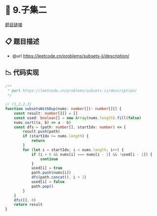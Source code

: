 # 🎳 9.子集二

[题目链接](https://leetcode.cn/problems/subsets-ii/description/)

## 📋 题目描述
* @url https://leetcode.cn/problems/subsets-ii/description/

## 📉 代码实现
```typescript
/**
 * @url https://leetcode.cn/problems/subsets-ii/description/
 */

// [1,2,2,3]
function subsetsWithDup(nums: number[]): number[][] {
    const result: number[][] = []
    const used: boolean[] = new Array(nums.length).fill(false)
    nums.sort((a, b) => a - b)
    const dfs = (path: number[], startIdx: number) => {
        result.push(path)
        if (startIdx >= nums.length) {
            return
        }
        for (let i = startIdx; i < nums.length; i++) {
            if (i > 0 && nums[i] === nums[i - 1] && !used[i - 1]) {
                continue
            }
            used[i] = true
            path.push(nums[i])
            dfs(path.concat(), i + 1)
            used[i] = false
            path.pop()
        }
    }
    dfs([], 0)
    return result
}

```
